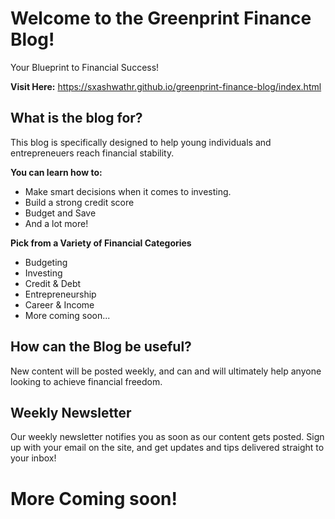 # Welcome to the Greenprint Finance Blog!
Your Blueprint to Financial Success!

**Visit Here:** https://sxashwathr.github.io/greenprint-finance-blog/index.html

## What is the blog for?
This blog is specifically designed to help young individuals and entrepreneuers reach financial stability. 

**You can learn how to:**

- Make smart decisions when it comes to investing.
- Build a strong credit score
- Budget and Save
- And a lot more!

**Pick from a Variety of Financial Categories**

- Budgeting
- Investing
- Credit & Debt
- Entrepreneurship
- Career & Income
- More coming soon...


## How can the Blog be useful?

New content will be posted weekly, and can and will ultimately help anyone looking to achieve financial freedom. 

## Weekly Newsletter

Our weekly newsletter notifies you as soon as our content gets posted. Sign up with your email on the site, and get updates and tips delivered straight to your inbox!


# More Coming soon!
